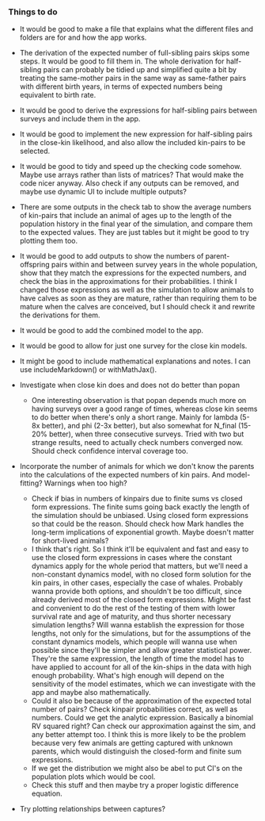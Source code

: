 ### Things to do

-   It would be good to make a file that explains what the different files and folders are for and how the app works.

-   The derivation of the expected number of full-sibling pairs skips some steps. It would be good to fill them in. The whole derivation for half-sibling pairs can probably be tidied up and simplified quite a bit by treating the same-mother pairs in the same way as same-father pairs with different birth years, in terms of expected numbers being equivalent to birth rate.

-   It would be good to derive the expressions for half-sibling pairs between surveys and include them in the app.

-   It would be good to implement the new expression for half-sibling pairs in the close-kin likelihood, and also allow the included kin-pairs to be selected.

-   It would be good to tidy and speed up the checking code somehow. Maybe use arrays rather than lists of matrices? That would make the code nicer anyway. Also check if any outputs can be removed, and maybe use dynamic UI to include multiple outputs?

-   There are some outputs in the check tab to show the average numbers of kin-pairs that include an animal of ages up to the length of the population history in the final year of the simulation, and compare them to the expected values. They are just tables but it might be good to try plotting them too.

-   It would be good to add outputs to show the numbers of parent-offspring pairs within and between survey years in the whole population, show that they match the expressions for the expected numbers, and check the bias in the approximations for their probabilities. I think I changed those expressions as well as the simulation to allow animals to have calves as soon as they are mature, rather than requiring them to be mature when the calves are conceived, but I should check it and rewrite the derivations for them.

-   It would be good to add the combined model to the app.

-   It would be good to allow for just one survey for the close kin models.

-   It might be good to include mathematical explanations and notes. I can use includeMarkdown() or withMathJax().

-   Investigate when close kin does and does not do better than popan

    -   One interesting observation is that popan depends much more on having surveys over a good range of times, whereas close kin seems to do better when there's only a short range. Mainly for lambda (5-8x better), and phi (2-3x better), but also somewhat for N_final (15-20% better), when three consecutive surveys. Tried with two but strange results, need to actually check numbers converged now. Should check confidence interval coverage too.

-   Incorporate the number of animals for which we don't know the parents into the calculations of the expected numbers of kin pairs. And model-fitting? Warnings when too high?

    -   Check if bias in numbers of kinpairs due to finite sums vs closed form expressions. The finite sums going back exactly the length of the simulation should be unbiased. Using closed form expressions so that could be the reason. Should check how Mark handles the long-term implications of exponential growth. Maybe doesn't matter for short-lived animals?
    -   I think that's right. So I think it'll be equivalent and fast and easy to use the closed form expressions in cases where the constant dynamics apply for the whole period that matters, but we'll need a non-constant dynamics model, with no closed form solution for the kin pairs, in other cases, especially the case of whales. Probably wanna provide both options, and shouldn't be too difficult, since already derived most of the closed form expressions. Might be fast and convenient to do the rest of the testing of them with lower survival rate and age of maturity, and thus shorter necessary simulation lengths? Will wanna establish the expression for those lengths, not only for the simulations, but for the assumptions of the constant dynamics models, which people will wanna use when possible since they'll be simpler and allow greater statistical power. They're the same expression, the length of time the model has to have applied to account for all of the kin-ships in the data with high enough probability. What's high enough will depend on the sensitivity of the model estimates, which we can investigate with the app and maybe also mathematically.
    -   Could it also be because of the approximation of the expected total number of pairs? Check kinpair probabilities correct, as well as numbers. Could we get the analytic expression. Basically a binomial RV squared right? Can check our approximation against the sim, and any better attempt too. I think this is more likely to be the problem because very few animals are getting captured with unknown parents, which would distinguish the closed-form and finite sum expressions.
    -   If we get the distribution we might also be abel to put CI's on the population plots which would be cool.
    -   Check this stuff and then maybe try a proper logistic difference equation.

-   Try plotting relationships between captures?
